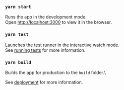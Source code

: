 ### `yarn start`

Runs the app in the development mode.\
Open [http://localhost:3000](http://localhost:3000) to view it in the browser.

### `yarn test`

Launches the test runner in the interactive watch mode.\
See [running tests](https://facebook.github.io/create-react-app/docs/running-tests) for more information.

### `yarn build`

Builds the app for production to the `build` folder.\

See [deployment](https://facebook.github.io/create-react-app/docs/deployment) for more information.
